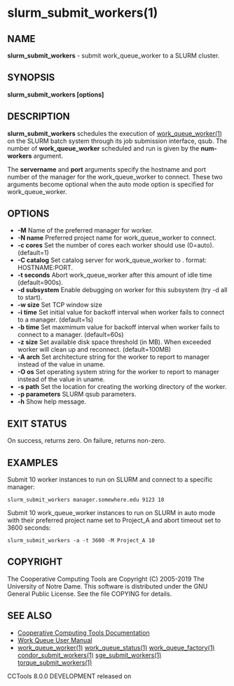 






















# slurm_submit_workers(1)

## NAME
**slurm_submit_workers** - submit work_queue_worker to a SLURM cluster.

## SYNOPSIS
****slurm_submit_workers [options] <servername> <port> <num-workers>****

## DESCRIPTION
**slurm_submit_workers** schedules the execution of [work_queue_worker(1)](work_queue_worker.md)
on the SLURM batch system through its job submission interface, qsub.
The number of **work_queue_worker** scheduled and run is given by the **num-workers**
argument.

The **servername** and **port** arguments specify the hostname and port number of the
manager for the work_queue_worker to connect. These two arguments become optional when the
auto mode option is specified for work_queue_worker.

## OPTIONS

- **-M** Name of the preferred manager for worker.
- **-N name** Preferred project name for work_queue_worker to connect.
- **-c cores** Set the number of cores each worker should use (0=auto). (default=1)
- **-C catalog** Set catalog server for work_queue_worker to <catalog>. <catalog> format: HOSTNAME:PORT.
- **-t seconds** Abort work_queue_worker after this amount of idle time (default=900s).
- **-d subsystem** Enable debugging on worker for this subsystem (try -d all to start).
- **-w size** Set TCP window size
- **-i time** Set initial value for backoff interval when worker fails to connect to a manager. (default=1s)
- **-b time** Set maxmimum value for backoff interval when worker fails to connect to a manager. (default=60s)
- **-z size** Set available disk space threshold (in MB). When exceeded worker will clean up and reconnect. (default=100MB)
- **-A arch** Set architecture string for the worker to report to manager instead of the value in uname.
- **-O os** Set operating system string for the worker to report to manager instead of the value in uname.
- **-s path** Set the location for creating the working directory of the worker.
- **-p parameters** SLURM qsub parameters.
- **-h** Show help message.


## EXIT STATUS
On success, returns zero. On failure, returns non-zero.

## EXAMPLES

Submit 10 worker instances to run on SLURM and connect to a specific manager:

```
slurm_submit_workers manager.somewhere.edu 9123 10
```

Submit 10 work_queue_worker instances to run on SLURM in auto mode with their
preferred project name set to Project_A and abort timeout set to 3600 seconds:

```
slurm_submit_workers -a -t 3600 -M Project_A 10
```

## COPYRIGHT
The Cooperative Computing Tools are Copyright (C) 2005-2019 The University of Notre Dame.  This software is distributed under the GNU General Public License.  See the file COPYING for details.

## SEE ALSO

- [Cooperative Computing Tools Documentation]("../index.html")
- [Work Queue User Manual]("../workqueue.html")
- [work_queue_worker(1)](work_queue_worker.md) [work_queue_status(1)](work_queue_status.md) [work_queue_factory(1)](work_queue_factory.md) [condor_submit_workers(1)](condor_submit_workers.md) [sge_submit_workers(1)](sge_submit_workers.md) [torque_submit_workers(1)](torque_submit_workers.md) 


CCTools 8.0.0 DEVELOPMENT released on 
